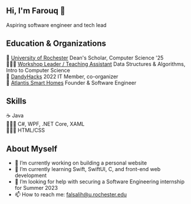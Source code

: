## Hi, I'm Farouq 👋
Aspiring software engineer and tech lead  

Education & Organizations
---
🏫 [University of Rochester](https://www.rochester.edu) Dean's Scholar, Computer Science '25  
👨🏽‍🏫 [Workshop Leader / Teaching Assistant](https://rochester.edu/College/CWE/model.html) Data Structures & Algorithms, Intro to Computer Science  
👾 [DandyHacks](https://dandyhacks.net/index.html) 2022 IT Member, co-organizer  
📂 [Atlantis Smart Homes](https://github.com/farouqalsalih/AtlantisShowerUI) Founder & Software Engineer 

Skills
---
☕️ Java  
🧑🏽‍💻 C#, WPF, .NET Core, XAML  
🧑🏽‍💻 HTML/CSS  

About Myself
---
- 🔭 I’m currently working on building a personal website
- 🌱 I’m currently learning Swift, SwiftUI, C, and front-end web development
- 🤔 I’m looking for help with securing a Software Engineering internship for Summer 2023
- 📫 How to reach me: falsalih@u.rochester.edu


<!--
**farouqalsalih/farouqalsalih** is a ✨ _special_ ✨ repository because its `README.md` (this file) appears on your GitHub profile.

Here are some ideas to get you started:

- 🔭 I’m currently working on ...
- 🌱 I’m currently learning ...
- 👯 I’m looking to collaborate on ...
- 🤔 I’m looking for help with ...
- 💬 Ask me about ...
- 📫 How to reach me: ...
- 😄 Pronouns: ...
- ⚡ Fun fact: ...
-->

